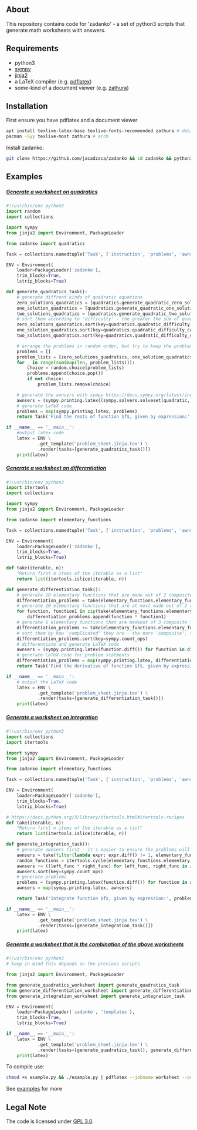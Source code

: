 ## About
This repository contains code for 'zadanko' - a set of python3 scripts that generate math worksheets with answers.

## Requirements
- python3
- [sympy](https://www.sympy.org/en/index.html)
- [jinja2](https://jinja.palletsprojects.com/)
- a LaTeX compiler (e.g. [pdflatex](https://man.archlinux.org/man/pdftex.1))
- some-kind of a document viewer (e.g. [zathura](https://pwmt.org/projects/zathura/))

## Installation
First ensure you have pdflatex and a document viewer
```bash
apt install texlive-latex-base texlive-fonts-recommended zathura # debian et al.
pacman -Syy texlive-most zathura # arch
```
Install zadanko:
```bash
git clone https://github.com/jacadzaca/zadanko && cd zadanko && python3 -m pip install -r requirements.txt .
```

## Examples
##### [Generate a worksheet on quadratics](https://raw.githubusercontent.com/jacadzaca/zadanko/master/examples/generate_quadratics_worksheet.py)

```python
#!/usr/bin/env python3
import random
import collections

import sympy
from jinja2 import Environment, PackageLoader

from zadanko import quadratics

Task = collections.namedtuple('Task', ['instruction', 'problems', 'awnsers'])

ENV = Environment(
    loader=PackageLoader('zadanko'),
    trim_blocks=True,
    lstrip_blocks=True)

def generate_quadratics_task():
    # generate diffrent kinds of quadratic equations
    zero_solutions_quadratics = [quadratics.generate_quadratic_zero_solutions() for _ in range(10)]
    one_solution_quadratics = [quadratics.generate_quadratic_one_solution() for _ in range(10)]
    two_solutions_quadratics = [quadratics.generate_quadratic_two_solutions() for _ in range(6)]
    # sort them according to 'difficulty' - the greater the sum of quadratic's coefficients, the more difficult it is
    zero_solutions_quadratics.sort(key=quadratics.quadratic_difficulty_comperator)
    one_solution_quadratics.sort(key=quadratics.quadratic_difficulty_comperator)
    two_solutions_quadratics.sort(key=quadratics.quadratic_difficulty_comperator)

    # arrange the problems in random order, but try to keep the problem's difficulty incremental
    problems = []
    problem_lists = [zero_solutions_quadratics, one_solution_quadratics, two_solutions_quadratics]
    for _ in range(sum(map(len, problem_lists))):
        choice = random.choice(problem_lists)
        problems.append(choice.pop())
        if not choice:
            problem_lists.remove(choice)

    # generate the awnsers with sympy https://docs.sympy.org/latest/index.html
    awnsers = (sympy.printing.latex((sympy.solvers.solveset(quadratic, domain=sympy.S.Reals))) for quadratic in problems)
    # generate LaTeX code
    problems = map(sympy.printing.latex, problems)
    return Task('Find the roots of function $f$, given by expression:', problems, awnsers)

if __name__ == '__main__':
    #output latex code
    latex = ENV \
            .get_template('problem_sheet.jinja.tex') \
            .render(tasks=[generate_quadratics_task()])
    print(latex)
```

##### [Generate a worksheet on differentiation](https://raw.githubusercontent.com/jacadzaca/zadanko/master/examples/generate_differentiation_worksheet.py)

```python
#!/usr/bin/env python3
import itertools
import collections

import sympy
from jinja2 import Environment, PackageLoader

from zadanko import elementary_functions

Task = collections.namedtuple('Task', ['instruction', 'problems', 'awnsers'])

ENV = Environment(
    loader=PackageLoader('zadanko'),
    trim_blocks=True,
    lstrip_blocks=True)

def take(iterable, n):
    "Return first n items of the iterable as a list"
    return list(itertools.islice(iterable, n))

def generate_differentiation_task():
    # generate 10 elementary functions that are made out of 2 composite functions and append them to the problem list
    differentiation_problems = take(elementary_functions.elementary_function_generator(2), 10)
    # generate 10 elementary functions that are at most made out of 2 composite functions and then append the multiplication of them to the problem list
    for function, function1 in zip(take(elementary_functions.elementary_function_generator(2), 10), take(elementary_functions.elementary_function_generator(2), 10)):
        differentiation_problems.append(function * function1)
    # generate 6 elementary functions that are madeout of 3 composite functions and append them to the problem list
    differentiation_problems += take(elementary_functions.elementary_function_generator(3), 6)
    # sort them by how 'complicated' they are - the more 'composite', the later it's in the list
    differentiation_problems.sort(key=sympy.count_ops)
    # differentiate and generate LaTeX code
    awnsers = (sympy.printing.latex(function.diff()) for function in differentiation_problems)
    # generate LaTeX code for problem statments
    differentiation_problems = map(sympy.printing.latex, differentiation_problems)
    return Task('Find the derivative of function $f$, given by expression:', differentiation_problems, awnsers)

if __name__ == '__main__':
    # output the LaTeX code
    latex = ENV \
            .get_template('problem_sheet.jinja.tex') \
            .render(tasks=[generate_differentiation_task()])
    print(latex)
```

##### [Generate a worksheet on integration](https://raw.githubusercontent.com/jacadzaca/zadanko/master/examples/generate_integration_worksheet.py)

```python
#!/usr/bin/env python3
import collections
import itertools

import sympy
from jinja2 import Environment, PackageLoader

from zadanko import elementary_functions

Task = collections.namedtuple('Task', ['instruction', 'problems', 'awnsers'])

ENV = Environment(
    loader=PackageLoader('zadanko'),
    trim_blocks=True,
    lstrip_blocks=True)

# https://docs.python.org/3/library/itertools.html#itertools-recipes
def take(iterable, n):
    "Return first n items of the iterable as a list"
    return list(itertools.islice(iterable, n))

def generate_integration_task():
    # generate awnsers first - it's easier to ensure the problems will be integrable that way
    awnsers = take(filter(lambda expr: expr.diff() != 1, elementary_functions.elementary_function_generator(2)), 16)
    random_functions = itertools.cycle(elementary_functions.elementary_function_generator(1))
    awnsers += ((left_func * right_func) for left_func, right_func in zip(take(random_functions, 10), take(random_functions, 10)))
    awnsers.sort(key=sympy.count_ops)
    # generate problems
    problems = (sympy.printing.latex(function.diff()) for function in awnsers)
    awnsers = map(sympy.printing.latex, awnsers)

    return Task('Integrate function $f$, given by expression:', problems, awnsers)

if __name__ == '__main__':
    latex = ENV \
            .get_template('problem_sheet.jinja.tex') \
            .render(tasks=[generate_integration_task()])
    print(latex)
```

##### [Generate a worksheet that is the combination of the above worksheets](https://raw.githubusercontent.com/jacadzaca/zadanko/master/examples/generate_combination_worksheet.py)

```python
#!/usr/bin/env python3
# keep in mind this depends on the previous scripts

from jinja2 import Environment, PackageLoader

from generate_quadratics_worksheet import generate_quadratics_task
from generate_differentiation_worksheet import generate_differentiation_task
from generate_integration_worksheet import generate_integration_task

ENV = Environment(
    loader=PackageLoader('zadanko', 'templates'),
    trim_blocks=True,
    lstrip_blocks=True)

if __name__ == '__main__':
    latex = ENV \
            .get_template('problem_sheet.jinja.tex') \
            .render(tasks=[generate_quadratics_task(), generate_differentiation_task(), generate_integration_task()])
    print(latex)
```

To compile use:
```bash
chmod +x example.py && ./example.py | pdflatex --jobname worksheet --output-directory /tmp && zathura /tmp/worksheet.pdf
```
See [examples](https://github.com/jacadzaca/zadanko/tree/master/examples) for more

## Legal Note
The code is licensed under [GPL 3.0](https://www.gnu.org/licenses/gpl-3.0.txt).

